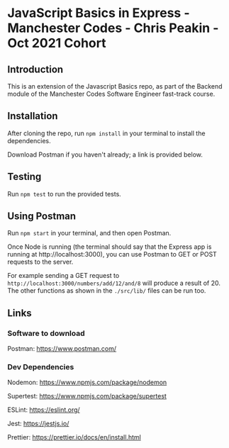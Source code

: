 # JavaScript Basics in Express - Manchester Codes - Chris Peakin - Oct 2021 Cohort

## Introduction

This is an extension of the Javascript Basics repo, as part of the Backend module of the Manchester Codes Software Engineer fast-track course.

## Installation

After cloning the repo, run `npm install` in your terminal to install the dependencies. 

Download Postman if you haven't already; a link is provided below.

## Testing

Run `npm test` to run the provided tests.

## Using Postman

Run `npm start` in your terminal, and then open Postman.

Once Node is running (the terminal should say that the Express app is running at http://localhost:3000), you can use Postman to GET or POST requests to the server.

For example sending a GET request to `http://localhost:3000/numbers/add/12/and/8` will produce a result of 20. The other functions as shown in the `./src/lib/` files can be run too.

## Links

### Software to download

Postman: https://www.postman.com/

###  Dev Dependencies

Nodemon: https://www.npmjs.com/package/nodemon

Supertest: https://www.npmjs.com/package/supertest

ESLint: https://eslint.org/

Jest: https://jestjs.io/

Prettier: https://prettier.io/docs/en/install.html